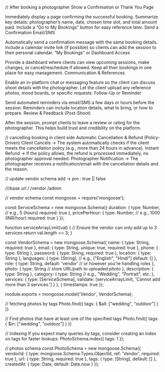// After booking a photographer
Show a Confirmation or Thank You Page

Immediately display a page confirming the successful booking.
Summarize key details: photographer’s name, date, chosen time slot, and total amount paid.
Include a “Go to My Bookings” button for easy reference later.
Send a Confirmation Email/SMS

Automatically send a confirmation message with the same booking details.
Include a calendar invite link (if possible) so clients can add the session to their personal calendar.
“My Bookings” or Dashboard Access

Provide a dashboard where clients can view upcoming sessions, make changes, or cancel/reschedule if allowed.
Keep all their bookings in one place for easy management.
Communication & References

Enable an in-platform chat or messaging feature so the client can discuss shoot details with the photographer.
Let the client upload any reference photos, mood boards, or specific requests.
Follow-Up or Reminder

Send automated reminders via email/SMS a few days or hours before the session.
Reminders can include location details, what to bring, or how to prepare.
Review & Feedback (Post-Shoot)

After the session, prompt clients to leave a review or rating for the photographer.
This helps build trust and credibility on the platform.




// cancelling booking in client side
Automatic Cancellation & Refund (Policy-Driven)
Client Cancels → The system automatically checks if the client meets the cancellation policy (e.g., more than 24 hours in advance).
Instant Refund → If the policy allows, the refund is processed immediately, no photographer approval needed.
Photographer Notification → The photographer receives a notification/email with the cancellation details and the reason.





// update vendor schema
add -> pro : true || false



///base url
/
/vendor
/admin




// vendor schema
const mongoose = require('mongoose');

const ServiceSchema = new mongoose.Schema({
  duration: {
    type: Number, // e.g., 5 (hours)
    required: true
  },
  pricePerHour: {
    type: Number, // e.g., 1000 (INR/hour)
    required: true
  }
});

function serviceArrayLimit(val) {
  // Ensure the vendor can only add up to 3 services
  return val.length <= 3;
}

const VendorSchema = new mongoose.Schema({
  name: {
    type: String,
    required: true
  },
  email: {
    type: String,
    unique: true,
    required: true
  },
  phone: {
    type: String
  },
  password: {
    type: String,
    required: true
  },
  location: {
    type: String
  },
  languages: {
    type: [String], // e.g., ["English", "Hindi"]
    default: []
  },
  role: {
    type: String,
    default: 'vendor' // or however you're handling roles
  },
  photo: {
    type: String // store URL/path to uploaded photo
  },
  description: {
    type: String
  },
  category: {
    type: String // e.g., "Wedding", "Portrait", etc.
  },
  services: {
    type: [ServiceSchema],
    validate: [serviceArrayLimit, 'Cannot add more than 3 services.']
  }
}, { timestamps: true });

module.exports = mongoose.model('Vendor', VendorSchema);




// fetching photos by tags
Photo.find({ tags: { $all: ["wedding", "outdoor"] } })


// Find photos that have at least one of the specified tags
Photo.find({ tags: { $in: ["wedding", "outdoor"] } })


// Indexing
If you expect many queries by tags, consider creating an index on tags for faster lookups:
PhotoSchema.index({ tags: 1 });




// photos schema
const PhotoSchema = new mongoose.Schema({
  vendorId: {
    type: mongoose.Schema.Types.ObjectId,
    ref: 'Vendor',
    required: true
  },
  url: {
    type: String,
    required: true
  },
  tags: {
    type: [String],
    default: []
  },
  createdAt: {
    type: Date,
    default: Date.now
  }
});
